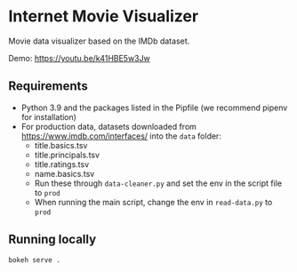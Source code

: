 # Internet Movie Visualizer

Movie data visualizer based on the IMDb dataset.

Demo: https://youtu.be/k41HBE5w3Jw

## Requirements

- Python 3.9 and the packages listed in the Pipfile (we recommend pipenv for installation)
- For production data, datasets downloaded from https://www.imdb.com/interfaces/ into the `data` folder:
  - title.basics.tsv
  - title.principals.tsv
  - title.ratings.tsv
  - name.basics.tsv
  - Run these through `data-cleaner.py` and set the env in the script file to `prod`
  - When running the main script, change the env in `read-data.py` to `prod`

## Running locally

```
bokeh serve .
```
